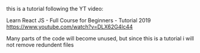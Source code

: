 this is a tutorial following the YT video:

Learn React JS - Full Course for Beginners - Tutorial 2019
https://www.youtube.com/watch?v=DLX62G4lc44

Many parts of the code will become unused, but since this is a tutorial i will not remove redundent files
